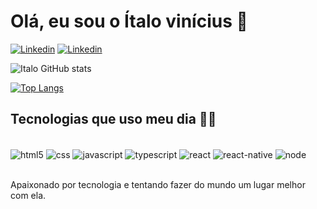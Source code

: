 #  Olá, eu sou o Ítalo vinícius 👋

[![Linkedin](https://img.shields.io/badge/LinkedIn-0077B5?style=for-the-badge&logo=linkedin&logoColor=white)](https://www.linkedin.com/in/italo-vinicius-node/)
[![Linkedin](	https://img.shields.io/badge/Instagram-E4405F?style=for-the-badge&logo=instagram&logoColor=white)](https://instagram.com/italoviniciusbessa)

![Italo GitHub stats](https://github-readme-stats.vercel.app/api?username=italovini223&show_icons=true&theme=dracula)

[![Top Langs](https://github-readme-stats.vercel.app/api/top-langs/?username=italovini223&layout=compact)](https://github.com/anuraghazra/github-readme-stats)

## Tecnologias que uso meu dia 👨‍💻

<div style='display: inline_block'><br/>
  <img align='center' alt='html5' src='https://img.shields.io/badge/HTML5-E34F26?style=for-the-badge&logo=html5&logoColor=white'>
  <img align='center' alt='css' src='https://img.shields.io/badge/CSS-239120?&style=for-the-badge&logo=css3&logoColor=white'>
  <img align='center' alt='javascript' src='https://img.shields.io/badge/JavaScript-F7DF1E?style=for-the-badge&logo=javascript&logoColor=black'>
  <img align='center' alt='typescript' src='https://img.shields.io/badge/TypeScript-007ACC?style=for-the-badge&logo=typescript&logoColor=white'>
  <img align='center' alt='react' src='https://img.shields.io/badge/React-20232A?style=for-the-badge&logo=react&logoColor=61DAFB'>
  <img align='center' alt='react-native' src='https://img.shields.io/badge/React_Native-20232A?style=for-the-badge&logo=react&logoColor=61DAFB'>
  <img align='center' alt='node' src='https://img.shields.io/badge/Node.js-43853D?style=for-the-badge&logo=node.js&logoColor=white'>
</div><br/>

Apaixonado por tecnologia e tentando fazer do mundo um lugar melhor com ela.

